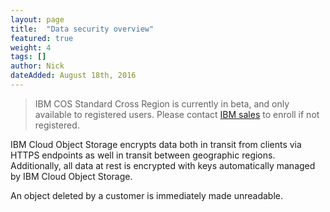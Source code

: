 ```yaml
---
layout: page
title:  "Data security overview"
featured: true
weight: 4
tags: []
author: Nick
dateAdded: August 18th, 2016
---
```

> IBM COS Standard Cross Region is currently in beta, and only available to registered users.  Please contact [IBM sales](mailto:insidesales@cleversafe.com) to enroll if not registered.

IBM Cloud Object Storage encrypts data both in transit from clients via HTTPS endpoints as well in transit between geographic regions.   Additionally, all data at rest is encrypted with keys automatically managed by IBM Cloud Object Storage.

An object deleted by a customer is immediately made unreadable.
